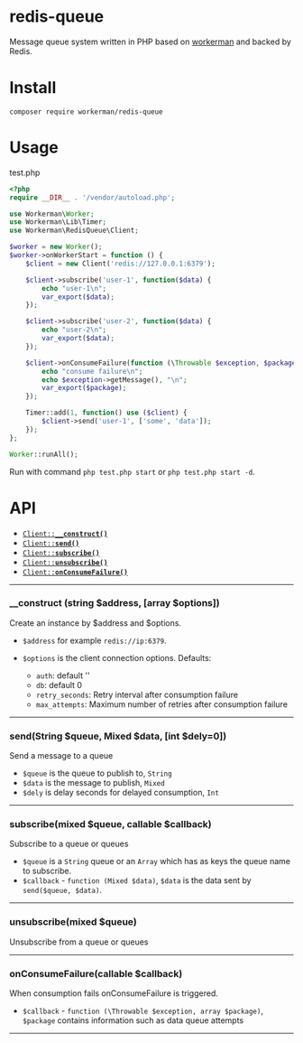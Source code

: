 # redis-queue
Message queue system written in PHP based on [workerman](https://github.com/walkor/workerman) and backed by Redis.

# Install
```
composer require workerman/redis-queue
```

# Usage
test.php
```php
<?php
require __DIR__ . '/vendor/autoload.php';

use Workerman\Worker;
use Workerman\Lib\Timer;
use Workerman\RedisQueue\Client;

$worker = new Worker();
$worker->onWorkerStart = function () {
    $client = new Client('redis://127.0.0.1:6379');

    $client->subscribe('user-1', function($data) {
        echo "user-1\n";
        var_export($data);
    });

    $client->subscribe('user-2', function($data) {
        echo "user-2\n";
        var_export($data);
    });

    $client->onConsumeFailure(function (\Throwable $exception, $package) {
        echo "consume failure\n";
        echo $exception->getMessage(), "\n";
        var_export($package);
    });

    Timer::add(1, function() use ($client) {
        $client->send('user-1', ['some', 'data']);
    });
};

Worker::runAll();
```

Run with command `php test.php start` or `php test.php start -d`.

# API

  * <a href="#construct"><code>Client::<b>__construct()</b></code></a>
  * <a href="#send"><code>Client::<b>send()</b></code></a>
  * <a href="#subscribe"><code>Client::<b>subscribe()</b></code></a>
  * <a href="#unsubscribe"><code>Client::<b>unsubscribe()</b></code></a>
  * <a href="#unsubscribe"><code>Client::<b>onConsumeFailure()</b></code></a>

-------------------------------------------------------

<a name="construct"></a>
### __construct (string $address, [array $options])

Create an instance by $address and $options.

  * `$address`  for example `redis://ip:6379`. 

  * `$options` is the client connection options. Defaults:
    * `auth`: default ''
    * `db`: default 0
    * `retry_seconds`: Retry interval after consumption failure
    * `max_attempts`: Maximum number of retries after consumption failure
   
-------------------------------------------------------

<a name="send"></a>
### send(String $queue, Mixed $data, [int $dely=0])

Send a message to a queue

* `$queue` is the queue to publish to, `String`
* `$data` is the message to publish, `Mixed`
* `$dely` is delay seconds for delayed consumption, `Int`
  
-------------------------------------------------------

<a name="subscribe"></a>
### subscribe(mixed $queue, callable $callback)

Subscribe to a queue or queues

* `$queue` is a `String` queue or an `Array` which has as keys the queue name to subscribe.
* `$callback` - `function (Mixed $data)`, `$data` is the data sent by `send($queue, $data)`.

-------------------------------------------------------

<a name="unsubscribe"></a>
### unsubscribe(mixed $queue)

Unsubscribe from a queue or queues

-------------------------------------------------------

<a name="onConsumeFailure"></a>
### onConsumeFailure(callable $callback)

When consumption fails onConsumeFailure is triggered.

* `$callback` - `function (\Throwable $exception, array $package)`, `$package` contains information such as data queue attempts 

-------------------------------------------------------
